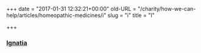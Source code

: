 +++
date = "2017-01-31 12:32:21+00:00"
old-URL = "/charity/how-we-can-help/articles/homeopathic-medicines/i"
slug = "i"
title = "I"

+++

### [Ignatia](http://localhost/how-we-can-help-you/medicine-a-z/ignatia/)
